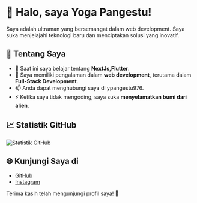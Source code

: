 # 👋 Halo, saya Yoga Pangestu!

Saya adalah ultraman yang bersemangat dalam web development. Saya suka menjelajahi teknologi baru dan menciptakan solusi yang inovatif.

## 🚀 Tentang Saya
- 🌱 Saat ini saya belajar tentang **NextJs,Flutter**.
- 💼 Saya memiliki pengalaman dalam **web development**, terutama dalam **Full-Stack Development**.
- 📫 Anda dapat menghubungi saya di ypangestu976.
- ⚡ Ketika saya tidak mengoding, saya suka **menyelamatkan bumi dari alien**.
  
<!--
## 🔧 Teknologi dan Alat
Saya bekerja dengan:
- **Bahasa Pemrograman**: [PHP, Javascript]
- **Frameworks**: [Laravel, NextJs]
- **Database**: [MySQL, MongoDB, dll.]
- **Tools**: [Git, Docker, VS Code, dll.]

## 🌟 Proyek Terbaru
- **[Nama Proyek 1]**: Deskripsi singkat tentang proyek ini. [Tautan ke proyek](https://github.com/username/repo1)
- **[Nama Proyek 2]**: Deskripsi singkat tentang proyek ini. [Tautan ke proyek](https://github.com/username/repo2)
-->

## 📈 Statistik GitHub
![Statistik GitHub](https://github-readme-stats.vercel.app/api?username=yogapangestu777&show_icons=true&theme=radical)

## 🌐 Kunjungi Saya di
- [GitHub](https://github.com/yogapangestu777)
- [Instagram](https://www.instagram.com/ygapngst.u/)

Terima kasih telah mengunjungi profil saya! 🎉

